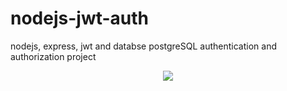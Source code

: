 # nodejs-jwt-auth
nodejs, express, jwt  and databse postgreSQL authentication and authorization project

<p align="center">
  <img src="https://user-images.githubusercontent.com/75932477/124499133-8f2ca000-ddce-11eb-87ac-9c808d202a8d.png">
 </p>
 
